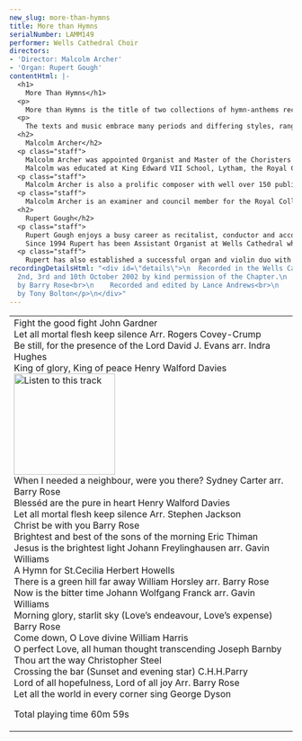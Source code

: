 ```yaml
---
new_slug: more-than-hymns
title: More than Hymns
serialNumber: LAMM149
performer: Wells Cathedral Choir
directors:
- 'Director: Malcolm Archer'
- 'Organ: Rupert Gough'
contentHtml: |-
  <h1>
    More Than Hymns</h1>
  <p>
    More than Hymns is the title of two collections of hymn-anthems recently published by Novello &amp; Co. Ten pieces from each of the two volumes have now been specially recorded for this CD by Wells Cathedral Choir.</p>
  <p>
    The texts and music embrace many periods and differing styles, ranging from the 17th century poetry of George Herbert to the 20th Century hymns and worship-songs of Sydney Carter and David Evans, whilst the music spans a period of four centuries, with several original compositions, together with new realisations and specially commissioned arrangements of well known tunes.</p>
  <h2>
    Malcolm Archer</h2>
  <p class="staff">
    Malcolm Archer was appointed Organist and Master of the Choristers at Wells Cathedral in 1996 where he directs and trains the Cathedral choir for its daily services in the Cathedral, as well as being the Musical Director for Wells Cathedral Oratorio Society. In addition to overseas tours and radio and TV broadcasts he has recorded with the Cathedral Choir a wide range of CDs and the choir now records regularly for several record companies.<br>
    Malcolm was educated at King Edward VII School, Lytham, the Royal College of Music (where he was an RCO scholar) and Jesus College Cambridge where he was organ scholar. He studied the organ with Ralph Downes, Gillian Weir and Nicolas Kynaston, and composition with Herbert Sumsion and Alan Ridout. He continues to study the organ with Daniel Roth in Paris. He has given organ concerts in nine European countries, Canada and the USA. Amongst other notable invitations, he has played for the IAO Congress on more than one occasion and given the Winston Churchill Memorial Concert at Blenheim Palace. He has also recorded for BBC Radio 2 and Radio 3, and played at most principal venues in the UK including Birmingham Town Hall, Fairfield Halls, Croydon, St. David’s Hall, Cardiff, Westminster Cathedral and King’s and St. John’s Colleges, Cambridge. He has recorded six organ CDs in repertoire as varied as J.S.Bach and Olivier Messiaen.</p>
  <p class="staff">
    Malcolm Archer is also a prolific composer with well over 150 published works. His work Three Psalms of David was premiered in Wells Cathedral as part of the Classics West Festival, with the Classics West International Chorus and The Virtuosi of London. He has also written a five movement millennium work for Lichfield Cathedral, called The Coming of the Kingdom. He was commissioned to write works for The Southern Cathedrals’ Festival, the Exeter Festival and the Musica Deo Sacra Festival. He has recently been commissioned to write a work for the 350th Sons of the Clergy Festival in 2004, which is held in St. Paul’s Cathedral. His works receive regular performances on BBC Radio and TV.</p>
  <p class="staff">
    Malcolm Archer is an examiner and council member for the Royal College of Organists and an examiner for the Associated Board of the Royal Schools of Music.</p>
  <h2>
    Rupert Gough</h2>
  <p class="staff">
    Rupert Gough enjoys a busy career as recitalist, conductor and accompanist. He has been involved in some twenty commercial recordings as an organ soloist, accompanist, harpsichordist and conductor on many labels. He won Third Prize in the 2000 St. Albans International Organ Competition and has previously been a finalist in the Royal College of Organists ‘Performer of the year’ competition.<br>
    Since 1994 Rupert has been Assistant Organist at Wells Cathedral where he accompanies and assists in directing the nine sung services every week. He appears regularly with the choir in concerts all over the world, on the radio, television and can be heard on many different recordings. He also teaches organ at Wells Cathedral School where he has prepared a number of pupils for Oxbridge scholarships and study in Conservatoires.</p>
  <p class="staff">
    Rupert has also established a successful organ and violin duo with his wife Rachel. Recent engagements included premiering a new work by Timothy Salter in St. John’s, Smith Square. They are now represented in the USA by<a href="https://web.archive.org/web/20160501124914/http://www.concertartists.com/"> Phillip Truckenbrod Concert Artists.</a></p>
recordingDetailsHtml: "<div id=\"details\">\n  Recorded in the Wells Cathedral on
  2nd, 3rd and 10th October 2002 by kind permission of the Chapter.\n  <p>\t\tProduced
  by Barry Rose<br>\n    Recorded and edited by Lance Andrews<br>\n    Photograph
  by Tony Bolton</p>\n</div>"
---
```


<table class="tracktable">
  <tbody>
    <tr>
      <td class="column1">
        <span class="trackname">Fight the good fight</span><span class="composer"> John Gardner</span><br>
        <span class="trackname"> Let all mortal flesh keep silence</span><span class="composer"> Arr. Rogers Covey-Crump</span><br>
        <span class="trackname"> Be still, for the presence of the Lord </span> <span class="composer">David J. Evans arr. Indra Hughes</span><br>
        <span class="trackname"> King of glory, King of peace </span> <span class="composer">Henry Walford Davies</span><a href="cliplinks/king%20.ram"><img alt="Listen to this track" src="/web/20160501124914im_/http://www.lammas.co.uk/images/listen.gif" width="180"></a><br>
        <span class="trackname"> When I needed a neighbour, were you there?</span><span class="composer"> Sydney Carter arr. Barry Rose</span><br>
        <span class="trackname"> Blesséd are the pure in heart </span> <span class="composer">Henry Walford Davies</span><br>
        <span class="trackname"> Let all mortal flesh keep silence </span> <span class="composer">Arr. Stephen Jackson</span><br>
        <span class="trackname"> Christ be with you </span> <span class="composer">Barry Rose</span><br>
        <span class="trackname"> Brightest and best of the sons of the morning </span> <span class="composer">Eric Thiman</span><br>
        <span class="trackname"> Jesus is the brightest light </span> <span class="composer">Johann Freylinghausen arr. Gavin Williams </span><br>
        <span class="trackname"> A Hymn for St.Cecilia </span> <span class="composer">Herbert Howells</span><br>
        <span class="trackname"> There is a green hill far away </span> <span class="composer">William Horsley arr. Barry Rose</span><br>
        <span class="trackname"> Now is the bitter time </span> <span class="composer">Johann Wolfgang Franck arr. Gavin Williams</span><br>
        <span class="trackname"> Morning glory, starlit sky (Love’s endeavour, Love’s expense) </span> <span class="composer">Barry Rose</span><br>
        <span class="trackname"> Come down, O Love divine </span> <span class="composer">William Harris</span><br>
        <span class="trackname"> O perfect Love, all human thought transcending</span><span class="composer"> Joseph Barnby</span><br>
        <span class="trackname"> Thou art the way </span> <span class="composer">Christopher</span><span class="trackname"> </span> <span class="composer">Steel</span><br>
        <span class="trackname"> Crossing the bar (Sunset and evening star)</span><span class="composer"> C.H.H.Parry</span><br>
        <span class="trackname"> Lord of all hopefulness, Lord of all joy </span> <span class="composer">Arr. Barry Rose</span><br>
        <span class="trackname"> Let all the world in every corner sing </span> <span class="composer">George Dyson</span>
        <p>
          <span id="playingtime">Total playing time 60m 59s</span></p>
      </td>
    </tr>
  </tbody>
</table>
